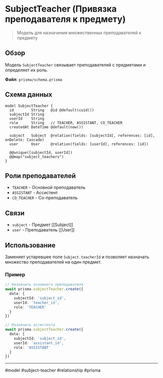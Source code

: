 # SubjectTeacher (Привязка преподавателя к предмету)

> Модель для назначения множественных преподавателей к предмету

## Обзор

Модель `SubjectTeacher` связывает преподавателей с предметами и определяет их роль.

**Файл**: `prisma/schema.prisma`

## Схема данных

```prisma
model SubjectTeacher {
  id        String   @id @default(cuid())
  subjectId String
  userId    String
  role      String   // TEACHER, ASSISTANT, CO_TEACHER
  createdAt DateTime @default(now())
  
  subject   Subject  @relation(fields: [subjectId], references: [id], onDelete: Cascade)
  user      User     @relation(fields: [userId], references: [id])
  
  @@unique([subjectId, userId])
  @@map("subject_teachers")
}
```

## Роли преподавателей

- `TEACHER` - Основной преподаватель
- `ASSISTANT` - Ассистент
- `CO_TEACHER` - Со-преподаватель

## Связи

- `subject` - Предмет [[Subject]]
- `user` - Преподаватель [[User]]

## Использование

Заменяет устаревшее поле `Subject.teacherId` и позволяет назначать множество преподавателей на один предмет.

### Пример

```typescript
// Назначить основного преподавателя
await prisma.subjectTeacher.create({
  data: {
    subjectId: 'subject_id',
    userId: 'teacher_id',
    role: 'TEACHER'
  }
})

// Назначить ассистента
await prisma.subjectTeacher.create({
  data: {
    subjectId: 'subject_id',
    userId: 'assistant_id',
    role: 'ASSISTANT'
  }
})
```

---

#model #subject-teacher #relationship #prisma


